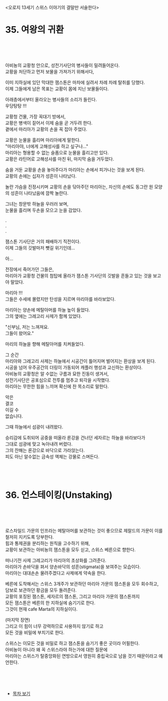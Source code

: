<오로지 13세기 스위스 이야기의 결말만 서술한다>

# 35. 여왕의 귀환 <br>
<br><br><br>

아비뇽의 교황청 안으로, 성전기사단의 병사들이 밀려들어온다.<br>
교황을 처단하고 먼저 보물을 가져가기 위해서다,<br>

이미 지하실에 있던 막대한 잼스톤은 마차에 실려서 차례 차례 탈취를 당했다. <br>
이제 그들에게 남은 목표는 교황이 몸에 지닌 보물들이다.<br>

아래층에서부터 올라오는 병사들의 소리가 들린다. <br>
우당탕탕 !!! <br>

교황청 건물, 가장 꼭대기 방에서, <br>
교황은 병색이 짙어서 이제 숨을 곧 거두려 한다. <br>
곁에서 마리아가 교황의 손을 꼭 잡아 주었다. <br>

교황은 눈물을 흘리며 마리아에게 말한다. <br>
"마리아야, 너에게 고해성사를 하고 싶구나..." <br>
마리아는 형용할 수 없는 슬픔으로 눈물을 흘리고만 있다.<br>
교황은 라틴어로 고해성사를 마친 뒤, 마지막 숨을 거두었다. <br>

숨을 거둔 교황을 손을 놓아주다가 마리아는 손에서 피가나는 것을 보게 된다. <br>
교황의 손에는 십자가 성흔이 나타났다. <br>

놀란 가슴을 진정시키며 교황의 손을 닦아주던 마리아는,
자신의 손에도 동그란 원 모양의 성흔이 나타났음에 깜짝 놀란다. <br>

그녀는 창문밖 하늘을 우러러 보며, <br>
눈물을 흘리며 두손을 모으고 눈을 감았다. <br>

.<br>
.<br>
.<br>

잼스톤 기사단은 거의 패배하기 직전이다.<br>
이제 그들의 깃발마저 뺏길 위기인데...<br>

아...<br>

전장에서 죽어가던 그들은, <br>
마리아가 교황청 건물의 첨탑에 올라가 잼스톤 기사단의 깃발을 흔들고 있는 것을 보고야 말았다. <br>

마리아 !!! <br>
그들은 수세에 몰렸지만 탄성을 지르며 마리아를 바라보았다. <br>

마리아는 양손에 메탈아머를 하늘 높이 들었다. <br>
그의 옆에는 그레고리 사제가 함께 있었다.<br>

"신부님, 저는 느껴져요. <br>
그들이 왔어요." <br>

마리의 하늘을 향해 메탈아머를 치켜들었다. <br>

그 순간 <br>
마리아와 그레고리 사제는 하늘에서 시공간이 틀어지며 벌어지는 환상을 보게 된다. <br>
시공을 넘어 우주공간의 더링이 가동되어 캐플러 행성과 교신하는 환상이다. <br>
아비뇽의 교황청은 알 수없는 구름과 묘한 진동이 생겨서,<br> 
성전기사단은 공포심으로 전투를 멈추고 퇴각을 시작했다. <br>
마리아는 무한한 힘을 느끼며 확신에 찬 목소리로 말한다. <br>

악은 <br>
결코 <br>
이길 수 <br>
없습니다.<br>

그때 하늘에서 섬광이 내려왔다.<br>

승리감에 도취되어 공중을 떠올라 론강을 건너던 세자르는 하늘을 바라보다가<br>
그대로 섬광에 맞고 녹아내려 버렸다. <br>
그의 잔해는 론강으로 바닥으로 가라앉는다. <br>
피도 아닌 알수없는 금속성 액체는 강물로 스며든다. <br>
<br><br><br>

# 36. 언스테이킹(Unstaking) <br>
<br><br><br>

로스차일드 가문의 인프라는 메탈아머를 보관하는 것이 좋으므로 제랄드의 가문이 이를 철저히 지키도록 당부한다. <br>
힘과 통제권을 분리하는 원칙을 고수하기 위해, <br>
교황이 보관하는 아비뇽의 잼스톤을 모두 싣고, 스위스 베른으로 향한다. <br>

떠나기전 사제 그레고리가 마리아의 초상화를 그려준다. <br>
마리아가 손바닥을 펴서 양손바닥의 성흔(stigmata)을 보여주는 모습이다. <br>
마리아는 대대손손 물려주겠다고 사제에게 약속을 한다. <br>

베른에 도착해서는 스위스 3개주가 보관하던 마리아 가문의 잼스톤을 모두 회수하고, <br>
담보로 보관하던 황금을 모두 돌려준다. <br>
교황의 포징된 잼스톤, 세자르의 잼스톤, 그리고 마리아 가문의 잼스톤까지 <br>
모든 잼스톤은 베른의 한 지하실에 숨기기로 한다. <br>
그것이 현재 cafe Marta의 지하실이다. <br>

(마지막 장면) <br>
그리고 이 힘이 너무 강력하므로 사용하지 않기로 하고 <br>
모든 것을 비밀에 부치기로 한다. <br>

스위스는 이모든 것을 비밀로 하고 잼스톤을 숨기기 좋은 곳이라 어필한다. <br>
아비뇽이 아니라 왜 꼭 스위스라야 하는가에 대한 질문에 <br>
마리아는 스위스가 탈중앙화된 연방으로서 영원히 중립국으로 남을 것기 때문이라고 예언한다. <br>

<br><br><br>

* [목차 보기](content_kr.md) <br>